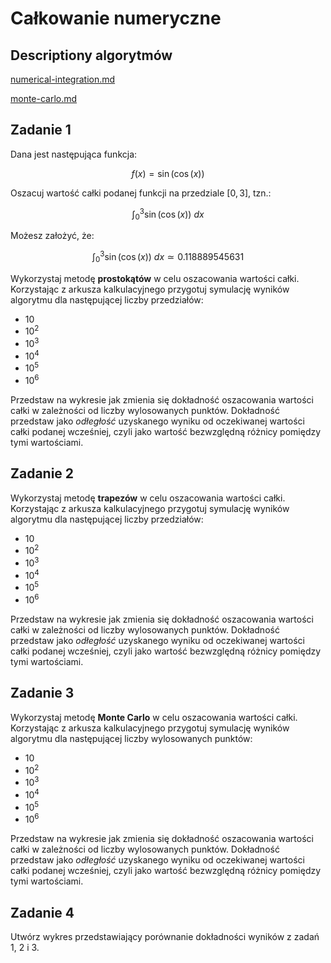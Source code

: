 # Całkowanie numeryczne

## Descriptiony algorytmów

[numerical-integration.md](../../../../../algorithms/numerical-methods/numerical-integration.md)

[monte-carlo.md](../../../../../algorithms/numerical-methods/monte-carlo.md)

## Zadanie 1

Dana jest następująca funkcja:

$$
f(x) = \sin{(\cos{(x)})}
$$

Oszacuj wartość całki podanej funkcji na przedziale $[0, 3]$, tzn.:

$$
\int_{0}^{3} \sin{(\cos{(x)})} \ dx
$$

Możesz założyć, że:

$$
\int_{0}^{3} \sin{(\cos{(x)})} \ dx \simeq 0.118889545631
$$

Wykorzystaj metodę **prostokątów** w celu oszacowania wartości całki. Korzystając z arkusza kalkulacyjnego przygotuj symulację wyników algorytmu dla następującej liczby przedziałów:

- $10$
- $10^2$
- $10^3$
- $10^4$
- $10^5$
- $10^6$

Przedstaw na wykresie jak zmienia się dokładność oszacowania wartości całki w zależności od liczby wylosowanych punktów. Dokładność przedstaw jako *odłegłość* uzyskanego wyniku od oczekiwanej wartości całki podanej wcześniej, czyli jako wartość bezwzględną różnicy pomiędzy tymi wartościami.

## Zadanie 2

Wykorzystaj metodę **trapezów** w celu oszacowania wartości całki. Korzystając z arkusza kalkulacyjnego przygotuj symulację wyników algorytmu dla następującej liczby przedziałów:

- $10$
- $10^2$
- $10^3$
- $10^4$
- $10^5$
- $10^6$

Przedstaw na wykresie jak zmienia się dokładność oszacowania wartości całki w zależności od liczby wylosowanych punktów. Dokładność przedstaw jako *odłegłość* uzyskanego wyniku od oczekiwanej wartości całki podanej wcześniej, czyli jako wartość bezwzględną różnicy pomiędzy tymi wartościami.

## Zadanie 3

Wykorzystaj metodę **Monte Carlo** w celu oszacowania wartości całki. Korzystając z arkusza kalkulacyjnego przygotuj symulację wyników algorytmu dla następującej liczby wylosowanych punktów:

- $10$
- $10^2$
- $10^3$
- $10^4$
- $10^5$
- $10^6$

Przedstaw na wykresie jak zmienia się dokładność oszacowania wartości całki w zależności od liczby wylosowanych punktów. Dokładność przedstaw jako *odłegłość* uzyskanego wyniku od oczekiwanej wartości całki podanej wcześniej, czyli jako wartość bezwzględną różnicy pomiędzy tymi wartościami.

## Zadanie 4

Utwórz wykres przedstawiający porównanie dokładności wyników z zadań $1$, $2$ i $3$.

